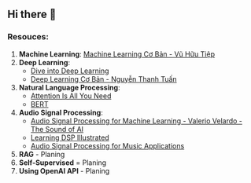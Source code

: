 ## Hi there 👋

### Resouces:
1. **Machine Learning**: <a href="https://machinelearningcoban.com/">Machine Learning Cơ Bản - Vũ Hữu Tiệp</a>
2. **Deep Learning**: 
   - <a href="https://d2l.ai/">Dive into Deep Learning</a>
   - <a href="https://drive.google.com/file/d/1lNjzISABdoc7SRq8tg-xkCRRZRABPCKi/view">Deep Learning Cơ Bản - Nguyễn Thanh Tuấn</a>
3. **Natural Language Processing**:
   - <a href="https://arxiv.org/pdf/1706.03762">Attention Is All You Need</a> 
   - <a href="https://arxiv.org/pdf/1810.04805">BERT</a>
4. **Audio Signal Processing**:
   - <a href="https://www.youtube.com/playlist?list=PL-wATfeyAMNqIee7cH3q1bh4QJFAaeNv0">Audio Signal Processing for Machine Learning - Valerio Velardo - The Sound of AI</a>
   - <a href="https://dspillustrations.com/pages/index.html">Learning DSP Illustrated</a>
   - <a href="https://www.coursera.org/learn/audio-signal-processing">Audio Signal Processing for Music Applications</a>
5. **RAG** - Planing
6. **Self-Supervised** = Planing
7. **Using OpenAI API** - Planing
